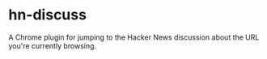 # hn-discuss
A Chrome plugin for jumping to the Hacker News discussion about the URL you're currently browsing.
